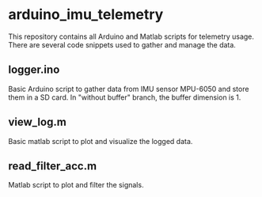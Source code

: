 # arduino_imu_telemetry
This repository contains all Arduino and Matlab scripts for telemetry usage. There are several code snippets used to gather and manage the data.

## logger.ino
Basic Arduino script to gather data from IMU sensor MPU-6050 and store them in a SD card. In "without buffer" branch, the buffer dimension is 1.

## view_log.m
Basic matlab script to plot and visualize the logged data.

## read_filter_acc.m
Matlab script to plot and filter the signals.
